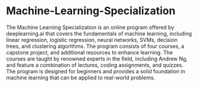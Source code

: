 # Machine-Learning-Specialization

The Machine Learning Specialization is an online program offered by deeplearning.ai that covers the fundamentals of machine learning, including linear regression, logistic regression, neural networks, SVMs, decision trees, and clustering algorithms. The program consists of four courses, a capstone project, and additional resources to enhance learning. The courses are taught by renowned experts in the field, including Andrew Ng, and feature a combination of lectures, coding assignments, and quizzes. The program is designed for beginners and provides a solid foundation in machine learning that can be applied to real-world problems.



